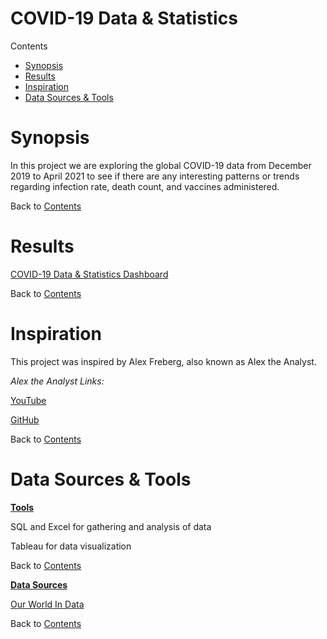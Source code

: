 # COVID-19 Data & Statistics

Contents
* [Synopsis](#Header)
* [Results](#Header)
* [Inspiration](#Header)
* [Data Sources & Tools](#Header)

# Synopsis

In this project we are exploring the global COVID-19 data from December 2019 to April 2021 to see if there are any interesting patterns or trends regarding infection rate, death count, and vaccines administered.

Back to [Contents](#Header)

# Results

[COVID-19 Data & Statistics Dashboard](https://public.tableau.com/app/profile/lance.roller/viz/COVID-19DataStatisticsDashboard/COVID-19DataStatistics?publish=yes)

Back to [Contents](#Header)

# Inspiration

This project was inspired by Alex Freberg, also known as Alex the Analyst.

*Alex the Analyst Links:*

[YouTube](https://www.youtube.com/c/AlexTheAnalyst/featured)

[GitHub](https://github.com/AlexTheAnalyst)

Back to [Contents](#Header)

# Data Sources & Tools

**<u>Tools</u>**

SQL and Excel for gathering and analysis of data

Tableau for data visualization

Back to [Contents](#Header)

**<u>Data Sources</u>**

[Our World In Data](https://ourworldindata.org/covid-deaths)

Back to [Contents](#Header)